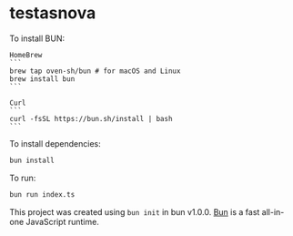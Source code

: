 # testasnova

To install BUN:

    HomeBrew
    ```
    brew tap oven-sh/bun # for macOS and Linux
    brew install bun
    ```

    Curl
    ```
    curl -fsSL https://bun.sh/install | bash
    ```

To install dependencies:

```bash
bun install
```

To run:

```bash
bun run index.ts
```

This project was created using `bun init` in bun v1.0.0. [Bun](https://bun.sh) is a fast all-in-one JavaScript runtime.
